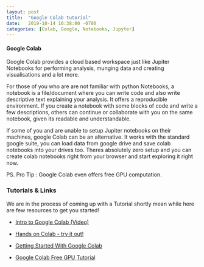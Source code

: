 ```yaml
---
layout: post
title:  "Google Colab tutorial"
date:   2019-10-14 10:38:00 -0700
categories: [Colab, Google, Notebooks, Jupyter]
---
```


#### Google Colab

Google Colab provides a cloud based workspace just like Jupiter Notebooks for performing analysis, munging data and creating visualisations and a lot more.

For those of you who are are not familiar with python Notebooks, a notebook is a file/document where you can write code and also write descriptive text explaining your analysis. It offers a reproducible environment. If you create a notebook with some blocks of code and write a few descriptions, others can continue or collaborate with you on the same notebook, given its readable and understandable.

If some of you and are unable to setup Jupiter notebooks on their machines, google Colab can be an alternative. It works with the standard google suite, you can load data from google drive and save colab notebooks into your drives too. Theres absolutely zero setup and you can create colab notebooks right from your browser and start exploring it right now.

PS. Pro Tip : Google Colab even offers free GPU computation.

### Tutorials & Links
We are in the process of coming up with a Tutorial shortly mean while here are few resources to get you started!

* [Intro to Google Colab (Video)](https://www.youtube.com/watch?v=inN8seMm7UI)

* [Hands on Colab - try it out!](https://colab.research.google.com/)

* [Getting Started With Google Colab](https://towardsdatascience.com/getting-started-with-google-colab-f2fff97f594c)

* [Google Colab Free GPU Tutorial](https://medium.com/deep-learning-turkey/google-colab-free-gpu-tutorial-e113627b9f5d)
